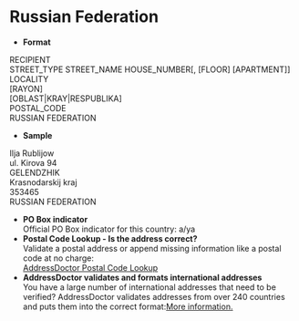 Russian Federation
==================

- **Format**

RECIPIENT  
STREET_TYPE STREET_NAME HOUSE_NUMBER[, [FLOOR] [APARTMENT]]  
LOCALITY  
[RAYON]  
[OBLAST|KRAY|RESPUBLIKA]  
POSTAL_CODE  
RUSSIAN FEDERATION
- **Sample**

Ilja Rublijow  
ul. Kirova 94  
GELENDZHIK  
Krasnodarskij kraj  
353465  
RUSSIAN FEDERATION
- **PO Box indicator**  
Official PO Box indicator for this country: a/ya
- **Postal Code Lookup - Is the address correct?**  
Validate a postal address or append missing information like a postal code at no charge:  
[AddressDoctor Postal Code Lookup](http://lookup.addressdoctor.com/lookup/default.aspx?lang=en&country=RUS)
- **AddressDoctor validates and formats international addresses**  
You have a large number of international addresses that need to be verified? AddressDoctor validates addresses from over 240 countries and puts them into the correct format:[More information.](index.php?id=31&L=1)